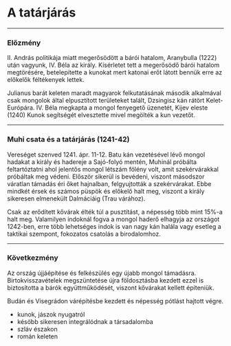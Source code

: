 # A tatárjárás
---

### Előzmény
II. András politikája miatt megerősödött a bárói hatalom, Aranybulla (1222) után vagyunk, IV. Béla az király. Kísérletet tett a megerősödő bárói hatalom megtörésére, betelepítette a kunokat mert katonai erőt látott bennük erre az előkelők féltékenyek lettek.

Julianus barát keleten maradt magyarok felkutatásának második alkalmával csak mongolok által elpusztított területeket talált, Dzsingisz kán rátört Kelet-Európára. IV. Béla megkapta a mongol fenyegető üzenetét, Kijev eleste (1240)
Kunok segítségét elvesztette mivel megölték a kun vezetőt.

---

### Muhi csata és a tatárjárás (1241-42)
Vereséget szenved 1241. ápr. 11-12. Batu kán vezetésével lévő mongol hadakat a király és hadereje a Sajó-folyó mentén, Muhinál próbálta feltartóztatni ahol jelentős mongol létszám fölény volt, amit szekérvárakkal próbáltak meg védeni. Először sikerül is bevédeni, viszont másodszor váratlan támadás éri őket hajnalban, felgyujtották a szekérvárakat. Ebbe mindkét érsek és számos püspök és előkelő halt meg, viszont a király sikeresen elmenekült Dalmáciáig (Trau várához).

Csak az erődített kővárak élték túl a pusztítást, a népesség több mint 15%-a halt meg. Valamilyen indoknál fogva a mongol haderő elhagyja az országot 1242-ben, erre több lehetséges indok is van nagy kán halála vagy esetleg a taktikai szempont, fokozatos csatolás a birodalomhoz.

---

### Következmény
Az ország újjáépítése és felkészülés egy újabb mongol támadásra. Birtokvisszavételek megszüntetése újra földosztásba kezdett ezzel is biztosította a bárók együttműködését, viszont kővárakat kellett építeniük.

Budán és Visegrádon várépítésbe kezdett és népesség pótlást hajtott végre.
- kunok, jászok nyugatról
- késöbb sikeresen integrálódnak a társadalomba
- szláv északon
- román keleten